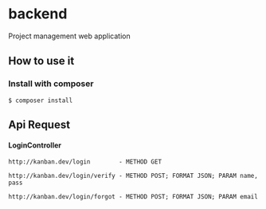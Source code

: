 # backend
Project management web application

## How to use it

### Install with composer

```
$ composer install
```

## Api Request

#### LoginController

```
http://kanban.dev/login        - METHOD GET
```
```
http://kanban.dev/login/verify - METHOD POST; FORMAT JSON; PARAM name, pass
```
```
http://kanban.dev/login/forgot - METHOD POST; FORMAT JSON; PARAM email
```